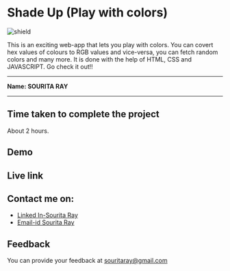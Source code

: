 # Shade Up (Play with colors)

![shield](https://img.shields.io/badge/-Javascript-purple)

This is an exciting web-app that lets you play with colors. You can covert hex values of colours to RGB values and vice-versa, you can fetch random colors and many more. It is done with the help of HTML, CSS and JAVASCRIPT. Go check it out!!

***
<b>Name: SOURITA RAY</b>
***

## Time taken to complete the project

About 2 hours.

## Demo



## Live link



## Contact me on:

- [Linked In-Sourita Ray](www.linkedin.com/in/sourita-ray-89bab0212)
- [Email-id Sourita Ray](souritaray@gmail.com)

## Feedback

You can provide your feedback at souritaray@gmail.com